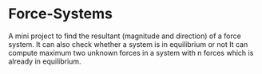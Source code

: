 # Force-Systems
A mini project to find the resultant (magnitude and direction) of a force system. It can also check whether a system is in equilibrium or not It can compute maximum two unknown forces in a system with n forces which is already in equilibrium.
